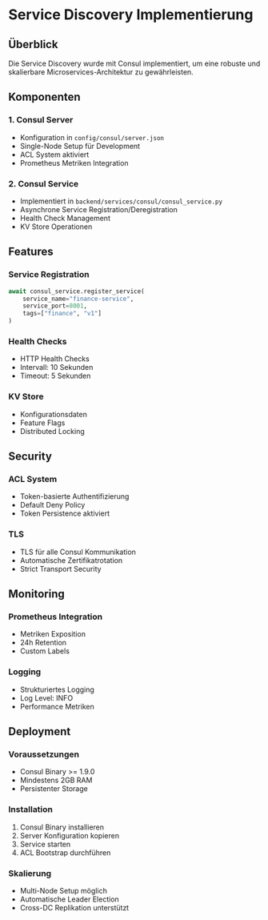 # Service Discovery Implementierung

## Überblick
Die Service Discovery wurde mit Consul implementiert, um eine robuste und skalierbare Microservices-Architektur zu gewährleisten.

## Komponenten

### 1. Consul Server
- Konfiguration in `config/consul/server.json`
- Single-Node Setup für Development
- ACL System aktiviert
- Prometheus Metriken Integration

### 2. Consul Service
- Implementiert in `backend/services/consul/consul_service.py`
- Asynchrone Service Registration/Deregistration
- Health Check Management
- KV Store Operationen

## Features

### Service Registration
```python
await consul_service.register_service(
    service_name="finance-service",
    service_port=8001,
    tags=["finance", "v1"]
)
```

### Health Checks
- HTTP Health Checks
- Intervall: 10 Sekunden
- Timeout: 5 Sekunden

### KV Store
- Konfigurationsdaten
- Feature Flags
- Distributed Locking

## Security

### ACL System
- Token-basierte Authentifizierung
- Default Deny Policy
- Token Persistence aktiviert

### TLS
- TLS für alle Consul Kommunikation
- Automatische Zertifikatrotation
- Strict Transport Security

## Monitoring

### Prometheus Integration
- Metriken Exposition
- 24h Retention
- Custom Labels

### Logging
- Strukturiertes Logging
- Log Level: INFO
- Performance Metriken

## Deployment

### Voraussetzungen
- Consul Binary >= 1.9.0
- Mindestens 2GB RAM
- Persistenter Storage

### Installation
1. Consul Binary installieren
2. Server Konfiguration kopieren
3. Service starten
4. ACL Bootstrap durchführen

### Skalierung
- Multi-Node Setup möglich
- Automatische Leader Election
- Cross-DC Replikation unterstützt 